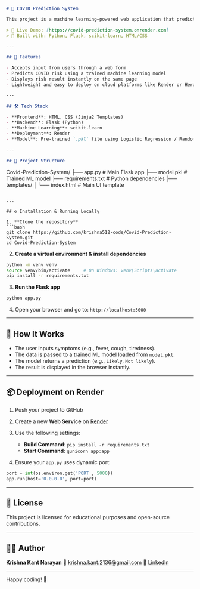 
```markdown
# 🦠 COVID Prediction System

This project is a machine learning–powered web application that predicts whether a user is at risk of COVID-19 based on symptoms and input data. The application uses a trained model and provides real-time predictions through a user-friendly interface built with Flask.

> 🔗 Live Demo: [https://covid-prediction-system.onrender.com]  
> 🧠 Built with: Python, Flask, scikit-learn, HTML/CSS

---

## 🚀 Features

- Accepts input from users through a web form
- Predicts COVID risk using a trained machine learning model
- Displays risk result instantly on the same page
- Lightweight and easy to deploy on cloud platforms like Render or Heroku

---

## 🛠 Tech Stack

- **Frontend**: HTML, CSS (Jinja2 Templates)
- **Backend**: Flask (Python)
- **Machine Learning**: scikit-learn
- **Deployment**: Render
- **Model**: Pre-trained `.pkl` file using Logistic Regression / Random Forest

---

## 📁 Project Structure

```

Covid-Prediction-System/
├── app.py                  # Main Flask app
├── model.pkl               # Trained ML model
├── requirements.txt        # Python dependencies
├── templates/
│   └── index.html          # Main UI template

````

---

## ⚙️ Installation & Running Locally

1. **Clone the repository**  
```bash
git clone https://github.com/krishna512-code/Covid-Prediction-System.git
cd Covid-Prediction-System
````

2. **Create a virtual environment & install dependencies**

```bash
python -m venv venv
source venv/bin/activate     # On Windows: venv\Scripts\activate
pip install -r requirements.txt
```

3. **Run the Flask app**

```bash
python app.py
```

4. Open your browser and go to:
   `http://localhost:5000`

---

## 🧠 How It Works

* The user inputs symptoms (e.g., fever, cough, tiredness).
* The data is passed to a trained ML model loaded from `model.pkl`.
* The model returns a prediction (e.g., `Likely`, `Not likely`).
* The result is displayed in the browser instantly.

---

## 📦 Deployment on Render

1. Push your project to GitHub
2. Create a new **Web Service** on [Render](https://render.com/)
3. Use the following settings:

   * **Build Command**: `pip install -r requirements.txt`
   * **Start Command**: `gunicorn app:app`
4. Ensure your `app.py` uses dynamic port:

```python
port = int(os.environ.get('PORT', 5000))
app.run(host='0.0.0.0', port=port)
```

---

## 📝 License

This project is licensed for educational purposes and open-source contributions.

---

## 🙋‍♂️ Author

**Krishna Kant Narayan**
📧 [krishna.kant.2136@gmail.com](mailto:krishna.kant.2136@gmail.com)
🔗 [LinkedIn](https://www.linkedin.com/in/krishna-kant-narayan)

---

Happy coding! 🚀

